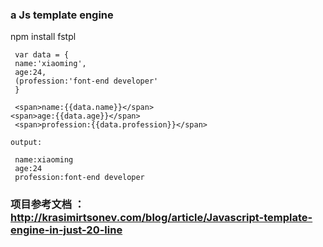 
### a Js template engine 
 npm install fstpl

``` example ： 
 var data = {
 name:'xiaoming',
 age:24,
 (profession:'font-end developer'
 }

 <span>name:{{data.name}}</span>
<span>age:{{data.age}}</span>
 <span>profession:{{data.profession}}</span>

output:

 name:xiaoming
 age:24
 profession:font-end developer

```



### 项目参考文档 ：http://krasimirtsonev.com/blog/article/Javascript-template-engine-in-just-20-line

